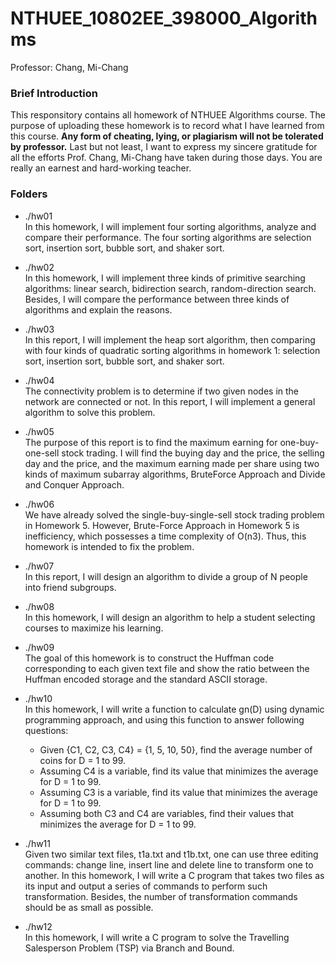 # NTHUEE_10802EE_398000_Algorithms
Professor: Chang, Mi-Chang

### Brief Introduction
This responsitory contains all homework of NTHUEE Algorithms course. The purpose of uploading these homework is to record what I have learned from this course. **Any form of cheating, lying, or plagiarism will not be tolerated by professor.** Last but not least, I want to express my sincere gratitude for all the efforts Prof. Chang, Mi-Chang have taken during those days. You are really an earnest and hard-working teacher.

### Folders
- ./hw01\
  In this homework, I will implement four sorting algorithms, analyze and compare their performance. The four sorting algorithms are selection sort, insertion sort, bubble sort,    and shaker sort.
  
- ./hw02\
  In this homework, I will implement three kinds of primitive searching algorithms: linear search, bidirection search, random-direction search. Besides, I will compare the performance between three kinds of algorithms and explain the reasons.
  
- ./hw03\
  In this report, I will implement the heap sort algorithm, then comparing with four kinds of quadratic sorting algorithms in homework 1: selection sort, insertion sort, bubble sort, and shaker sort.

- ./hw04\
  The connectivity problem is to determine if two given nodes in the network are connected or not. In this report, I will implement a general algorithm to solve this problem.

- ./hw05\
  The purpose of this report is to find the maximum earning for one-buy-one-sell stock trading. I will find the buying day and the price, the selling day and the price, and the
maximum earning made per share using two kinds of maximum subarray algorithms, BruteForce Approach and Divide and Conquer Approach.

- ./hw06\
   We have already solved the single-buy-single-sell stock trading problem in Homework 5. However, Brute-Force Approach in Homework 5 is inefficiency, which possesses a time complexity of O(n3). Thus, this homework is intended to fix the problem.

- ./hw07\
  In this report, I will design an algorithm to divide a group of N people into friend subgroups.

- ./hw08\
  In this homework, I will design an algorithm to help a student selecting courses to maximize his learning.

- ./hw09\
  The goal of this homework is to construct the Huffman code corresponding to each given text file and show the ratio between the Huffman encoded storage and the standard ASCII
storage.

- ./hw10\
  In this homework, I will write a function to calculate gn(D) using dynamic programming approach, and using this function to answer following questions:
  - Given {C1, C2, C3, C4} = {1, 5, 10, 50}, find the average number of coins for D = 1 to 99.
  - Assuming C4 is a variable, find its value that minimizes the average for D = 1 to 99. 
  - Assuming C3 is a variable, find its value that minimizes the average for D = 1 to 99.
  - Assuming both C3 and C4 are variables, find their values that minimizes the average for D = 1 to 99.

- ./hw11\
  Given two similar text files, t1a.txt and t1b.txt, one can use three editing commands: change line, insert line and delete line to transform one to another. In this homework, I will write a C program that takes two files as its input and output a series of commands to perform such transformation. Besides, the number of transformation commands should be as small as possible.

- ./hw12\
  In this homework, I will write a C program to solve the Travelling Salesperson Problem (TSP) via Branch and Bound.
